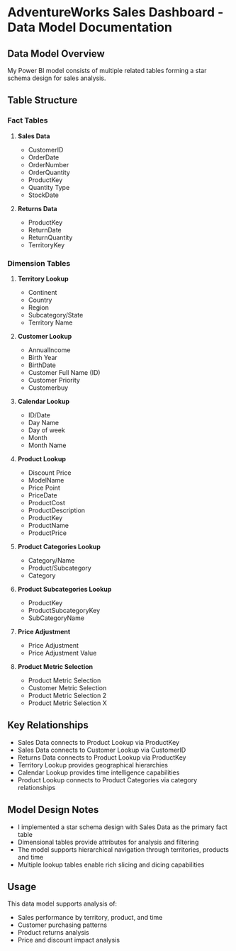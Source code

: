 # AdventureWorks Sales Dashboard - Data Model Documentation

## Data Model Overview
My Power BI model consists of multiple related tables forming a star schema design for sales analysis.

## Table Structure

### Fact Tables
1. **Sales Data**
   - CustomerID
   - OrderDate
   - OrderNumber
   - OrderQuantity
   - ProductKey
   - Quantity Type
   - StockDate

2. **Returns Data**
   - ProductKey
   - ReturnDate
   - ReturnQuantity
   - TerritoryKey

### Dimension Tables
1. **Territory Lookup**
   - Continent
   - Country
   - Region
   - Subcategory/State
   - Territory Name

2. **Customer Lookup**
   - AnnualIncome
   - Birth Year
   - BirthDate
   - Customer Full Name (ID)
   - Customer Priority
   - Customerbuy

3. **Calendar Lookup**
   - ID/Date
   - Day Name
   - Day of week
   - Month
   - Month Name

4. **Product Lookup**
   - Discount Price
   - ModelName
   - Price Point
   - PriceDate
   - ProductCost
   - ProductDescription
   - ProductKey
   - ProductName
   - ProductPrice

5. **Product Categories Lookup**
   - Category/Name
   - Product/Subcategory 
   - Category

6. **Product Subcategories Lookup**
   - ProductKey
   - ProductSubcategoryKey
   - SubCategoryName

7. **Price Adjustment**
   - Price Adjustment
   - Price Adjustment Value

8. **Product Metric Selection**
   - Product Metric Selection
   - Customer Metric Selection
   - Product Metric Selection 2
   - Product Metric Selection X

## Key Relationships
- Sales Data connects to Product Lookup via ProductKey
- Sales Data connects to Customer Lookup via CustomerID
- Returns Data connects to Product Lookup via ProductKey
- Territory Lookup provides geographical hierarchies
- Calendar Lookup provides time intelligence capabilities
- Product Lookup connects to Product Categories via category relationships

## Model Design Notes
- I implemented a star schema design with Sales Data as the primary fact table
- Dimensional tables provide attributes for analysis and filtering
- The model supports hierarchical navigation through territories, products and time
- Multiple lookup tables enable rich slicing and dicing capabilities

## Usage
This data model supports analysis of:
- Sales performance by territory, product, and time
- Customer purchasing patterns
- Product returns analysis
- Price and discount impact analysis
